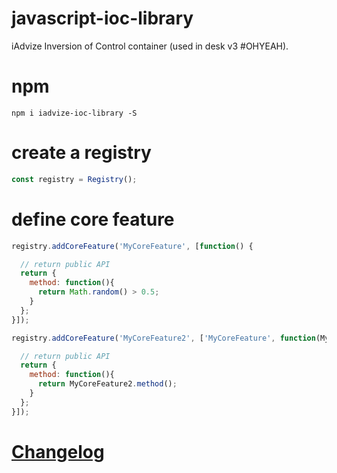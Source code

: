 # javascript-ioc-library

iAdvize Inversion of Control container (used in desk v3 #OHYEAH).


# npm

```
npm i iadvize-ioc-library -S
```

# create a registry

```js
const registry = Registry();
```

# define core feature

```js
registry.addCoreFeature('MyCoreFeature', [function() {

  // return public API
  return {
    method: function(){
      return Math.random() > 0.5;
    }
  };
}]);

registry.addCoreFeature('MyCoreFeature2', ['MyCoreFeature', function(MyCoreFeature2) {

  // return public API
  return {
    method: function(){
      return MyCoreFeature2.method();
    }
  };
}]);
```

# [Changelog](/CHANGELOG.md)
